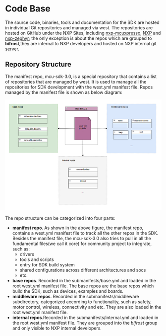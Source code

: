 # Code Base

The source code, binaries, tools and documentation for the SDK are hosted in individual Git repositories and managed via west. The repositories are hosted on GitHub under the NXP Sites, including [nxp-mcuxpresso](https://github.com/nxp-mcuxpresso/), [NXP](https://github.com/NXP) and [nxp-zephyr](https://github.com/nxp-zephyr); the only exception is about the repos which are grouped to **bifrost**,they are internal to NXP developers and hosted on NXP internal git server.

## Repository Structure

The manifest repo, mcu-sdk-3.0, is a special repository that contains a list of repositories that are managed by west. It is used to manage all the repositories for SDK development with the west.yml manifest file. Repos managed by the manifest file is shown as below diagram:

![Repo structure](images/repo_structure.png)

The repo structure can be categorized into four parts:
- **manifest repo**. As shown in the above figure, the manifest repo, contains a west.yml manifest file to track all the other repos in the SDK. Besides the manifest file, the mcu-sdk-3.0 also tries to pull in all the fundamental files(we call it core) for community project to integrate, such as:
  - drivers
  - tools and scripts
  - entry for SDK build system
  - shared configurations across different architectures and socs
  - etc.
- **base repos**. Recorded in the submanifests/base.yml and loaded in the root west.yml manifest file. The base repos are the base repos which build the SDK, such as devices, examples and boards.
- **middleware repos**. Recorded in the submanifests/middleware subdirectory, categorized according to functionality, such as safety, motor control, wireless, connectivity and etc. They are also loaded in the root west.yml manifest file. 
- **internal repos**.Recorded in the submanifests/internal.yml and loaded in the root west.yml manifest file. They are grouped into the *bifrost* group and only visible to NXP internal developers.

